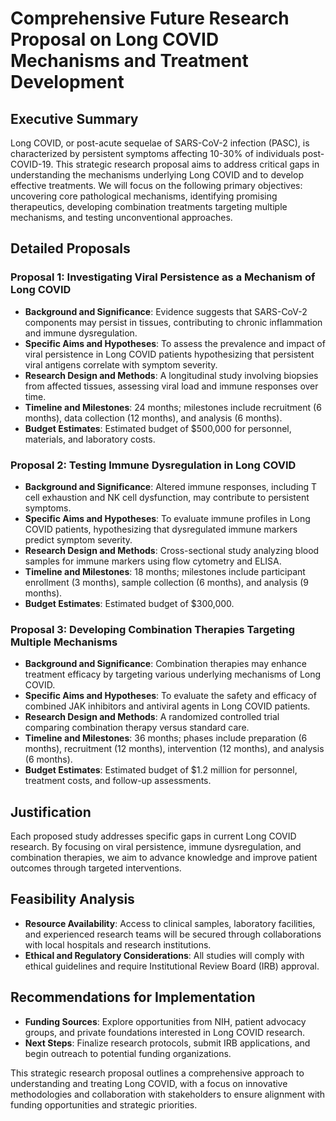# Comprehensive Future Research Proposal on Long COVID Mechanisms and Treatment Development

## Executive Summary
Long COVID, or post-acute sequelae of SARS-CoV-2 infection (PASC), is characterized by persistent symptoms affecting 10-30% of individuals post-COVID-19. This strategic research proposal aims to address critical gaps in understanding the mechanisms underlying Long COVID and to develop effective treatments. We will focus on the following primary objectives: uncovering core pathological mechanisms, identifying promising therapeutics, developing combination treatments targeting multiple mechanisms, and testing unconventional approaches. 

## Detailed Proposals

### Proposal 1: Investigating Viral Persistence as a Mechanism of Long COVID
- **Background and Significance**: Evidence suggests that SARS-CoV-2 components may persist in tissues, contributing to chronic inflammation and immune dysregulation.
- **Specific Aims and Hypotheses**: To assess the prevalence and impact of viral persistence in Long COVID patients hypothesizing that persistent viral antigens correlate with symptom severity.
- **Research Design and Methods**: A longitudinal study involving biopsies from affected tissues, assessing viral load and immune responses over time.
- **Timeline and Milestones**: 24 months; milestones include recruitment (6 months), data collection (12 months), and analysis (6 months).
- **Budget Estimates**: Estimated budget of $500,000 for personnel, materials, and laboratory costs.

### Proposal 2: Testing Immune Dysregulation in Long COVID
- **Background and Significance**: Altered immune responses, including T cell exhaustion and NK cell dysfunction, may contribute to persistent symptoms.
- **Specific Aims and Hypotheses**: To evaluate immune profiles in Long COVID patients, hypothesizing that dysregulated immune markers predict symptom severity.
- **Research Design and Methods**: Cross-sectional study analyzing blood samples for immune markers using flow cytometry and ELISA.
- **Timeline and Milestones**: 18 months; milestones include participant enrollment (3 months), sample collection (6 months), and analysis (9 months).
- **Budget Estimates**: Estimated budget of $300,000.

### Proposal 3: Developing Combination Therapies Targeting Multiple Mechanisms
- **Background and Significance**: Combination therapies may enhance treatment efficacy by targeting various underlying mechanisms of Long COVID.
- **Specific Aims and Hypotheses**: To evaluate the safety and efficacy of combined JAK inhibitors and antiviral agents in Long COVID patients.
- **Research Design and Methods**: A randomized controlled trial comparing combination therapy versus standard care.
- **Timeline and Milestones**: 36 months; phases include preparation (6 months), recruitment (12 months), intervention (12 months), and analysis (6 months).
- **Budget Estimates**: Estimated budget of $1.2 million for personnel, treatment costs, and follow-up assessments.

## Justification
Each proposed study addresses specific gaps in current Long COVID research. By focusing on viral persistence, immune dysregulation, and combination therapies, we aim to advance knowledge and improve patient outcomes through targeted interventions.

## Feasibility Analysis
- **Resource Availability**: Access to clinical samples, laboratory facilities, and experienced research teams will be secured through collaborations with local hospitals and research institutions.
- **Ethical and Regulatory Considerations**: All studies will comply with ethical guidelines and require Institutional Review Board (IRB) approval.

## Recommendations for Implementation
- **Funding Sources**: Explore opportunities from NIH, patient advocacy groups, and private foundations interested in Long COVID research.
- **Next Steps**: Finalize research protocols, submit IRB applications, and begin outreach to potential funding organizations.

This strategic research proposal outlines a comprehensive approach to understanding and treating Long COVID, with a focus on innovative methodologies and collaboration with stakeholders to ensure alignment with funding opportunities and strategic priorities.